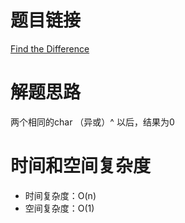 # 题目链接

[Find the Difference](https://leetcode.com/problems/find-the-difference/)

# 解题思路

两个相同的char （异或）^ 以后，结果为0

# 时间和空间复杂度

- 时间复杂度：O(n)
- 空间复杂度：O(1)
